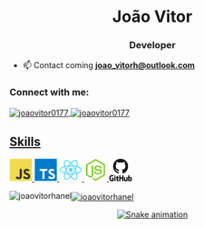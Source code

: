 <h1 align = "center"> João Vitor </h1>
<h3 align = "center"> Developer </h3>

- 📫 Contact coming **joao_vitorh@outlook.com**

<h3 align = "left"> Connect with me: </h3>
<p align = "left">
<a href="https://instagram.com/joaovitor0177" target="blank"> <img align = "center" src = "https://raw.githubusercontent.com/rahuldkjain/github-profile-readme-generator/master/src/images/icons/Social/instagram.svg" alt = "joaovitor0177" height = "30" largura = " 40 "/> </ a>
<a href="https://www.linkedin.com/in/joao-vitor-hanel-6b11ba202/" target="blank"> <img align = "center" src = "https://www.svgrepo.com/show/9911/linkedin.svg" alt = "joaovitor0177" height = "30" largura = " 40 "/> </ a>
</p>

## Skills
<img src="https://raw.githubusercontent.com/devicons/devicon/master/icons/javascript/javascript-original.svg" alt="javascript" width="40" height="40"
style="max-width:100%;"></img>
<img src="https://raw.githubusercontent.com/devicons/devicon/master/icons/typescript/typescript-original.svg" alt="javascript" width="40" height="40"
style="max-width:100%;"></img>
<img src="https://raw.githubusercontent.com/devicons/devicon/master/icons/react/react-original.svg" alt="react" width="40" height="40"
style="max-width:100%;"></img>
<img src="https://raw.githubusercontent.com/devicons/devicon/master/icons/nodejs/nodejs-original.svg" alt="nodejs" width="40" height="40"
style="max-width:100%;"></img>
<img src="https://raw.githubusercontent.com/devicons/devicon/master/icons/github/github-original-wordmark.svg" alt="github" width="40" height="40"
style="max-width:100%;"></img>


<p> <img align = "left" src = "https://github-readme-stats.vercel.app/api/top-langs?username=joaovitorhanel&show_icons=true&locale=en&layout=compact" alt = "joaovitorhanel" /> </p>

<p><img align = "center" src = "https://github-readme-stats.vercel.app/api?username=joaovitorhanel&show_icons=true&locale=en" alt = "joaovitorhanel" /> </p>


<div  align="center"> 
 
  ![Snake animation](https://github.com/JoaoVitorHanel/JoaoVitorHanel/blob/output/github-contribution-grid-snake.svg)
 
</div>

